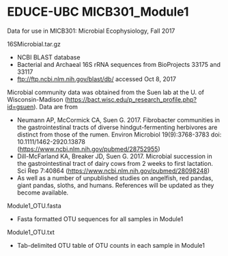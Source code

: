 # EDUCE-UBC MICB301_Module1
Data for use in MICB301: Microbial Ecophysiology, Fall 2017

16SMicrobial.tar.gz
- NCBI BLAST database 
- Bacterial and Archaeal 16S rRNA sequences from BioProjects 33175 and 33117
- ftp://ftp.ncbi.nlm.nih.gov/blast/db/ accessed Oct 8, 2017


Microbial community data was obtained from the Suen lab at the U. of Wisconsin-Madison (https://bact.wisc.edu/p_research_profile.php?id=gsuen). Data are from 
- Neumann AP, McCormick CA, Suen G. 2017. Fibrobacter communities in the gastrointestinal tracts of diverse hindgut-fermenting herbivores are distinct from those of the rumen. Environ Microbiol 19(9):3768-3783 doi: 10.1111/1462-2920.13878 (https://www.ncbi.nlm.nih.gov/pubmed/28752955)
- Dill-McFarland KA, Breaker JD, Suen G. 2017. Microbial succession in the gastrointestinal tract of dairy cows from 2 weeks to first lactation. Sci Rep 7:40864 (https://www.ncbi.nlm.nih.gov/pubmed/28098248)
- As well as a number of unpublished studies on angelfish, red pandas, giant pandas, sloths, and humans. References will be updated as they become available.


Module1_OTU.fasta
- Fasta formatted OTU sequences for all samples in Module1

Module1_OTU.txt
- Tab-delimited OTU table of OTU counts in each sample in Module1
